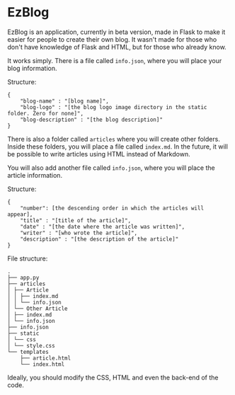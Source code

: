 # EzBlog
EzBlog is an application, currently in beta version, made in Flask to make it easier for people to create their own blog. It wasn't made for those who don't have knowledge of Flask and HTML, but for those who already know.

It works simply. There is a file called `info.json`, where you will place your blog information.

Structure:

```
{
    "blog-name" : "[blog name]",
    "blog-logo" : "[the blog logo image directory in the static folder. Zero for none]",
    "blog-description" : "[the blog description]"
}
```

There is also a folder called `articles` where you will create other folders. Inside these folders, you will place a file called `index.md`. In the future, it will be possible to write articles using HTML instead of Markdown.

You will also add another file called `info.json`, where you will place the article information.

Structure:

```
{
    "number": [the descending order in which the articles will appear],
    "title" : "[title of the article]",
    "date" : "[the date where the article was written]",
    "writer" : "[who wrote the article]",
    "description" : "[the description of the article]"
}
```

File structure:

```
.
├── app.py
├── articles
│ ├── Article
│ │ ├── index.md
│ │ └── info.json
│ └── Other Article
│ ├── index.md
│ └── info.json
├── info.json
├── static
│ └── css
│ └── style.css
└── templates
    ├── article.html
    └── index.html
```

Ideally, you should modify the CSS, HTML and even the back-end of the code.
